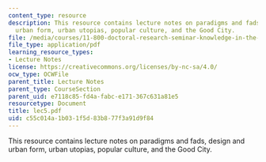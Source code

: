 ```yaml
---
content_type: resource
description: This resource contains lecture notes on paradigms and fads, design and
  urban form, urban utopias, popular culture, and the Good City.
file: /media/courses/11-800-doctoral-research-seminar-knowledge-in-the-public-arena-spring-2007/c55c014a1b031f5d83b877f3a91d9f84_lec5.pdf
file_type: application/pdf
learning_resource_types:
- Lecture Notes
license: https://creativecommons.org/licenses/by-nc-sa/4.0/
ocw_type: OCWFile
parent_title: Lecture Notes
parent_type: CourseSection
parent_uid: e7118c85-fd4a-fabc-e171-367c631a81e5
resourcetype: Document
title: lec5.pdf
uid: c55c014a-1b03-1f5d-83b8-77f3a91d9f84
---
```

This resource contains lecture notes on paradigms and fads, design and urban form, urban utopias, popular culture, and the Good City.
